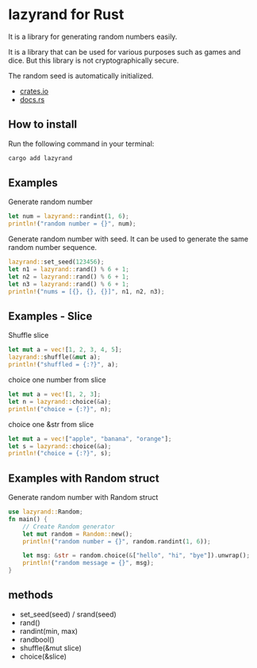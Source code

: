 # lazyrand for Rust

It is a library for generating random numbers easily.

It is a library that can be used for various purposes such as games and dice.
But this library is not cryptographically secure.

The random seed is automatically initialized.

- [crates.io](https://crates.io/crates/lazyrand)
- [docs.rs](https://docs.rs/lazyrand)

## How to install

Run the following command in your terminal:

```sh
cargo add lazyrand
```

## Examples

Generate random number

```rust
let num = lazyrand::randint(1, 6);
println!("random number = {}", num);
```

Generate random number with seed.
It can be used to generate the same random number sequence.

```rust
lazyrand::set_seed(123456);
let n1 = lazyrand::rand() % 6 + 1;
let n2 = lazyrand::rand() % 6 + 1;
let n3 = lazyrand::rand() % 6 + 1;
println!("nums = [{}, {}, {}]", n1, n2, n3);
```

## Examples - Slice

Shuffle slice

```rust
let mut a = vec![1, 2, 3, 4, 5];
lazyrand::shuffle(&mut a);
println!("shuffled = {:?}", a);
```

choice one number from slice

```rust
let mut a = vec![1, 2, 3];
let n = lazyrand::choice(&a);
println!("choice = {:?}", n);
```

choice one &str from slice

```rust
let mut a = vec!["apple", "banana", "orange"];
let s = lazyrand::choice(&a);
println!("choice = {:?}", s);
```

## Examples with Random struct

Generate random number with Random struct

```rust
use lazyrand::Random;
fn main() {
    // Create Random generator
    let mut random = Random::new();
    println!("random number = {}", random.randint(1, 6));

    let msg: &str = random.choice(&["hello", "hi", "bye"]).unwrap();
    println!("random message = {}", msg);
}
```

## methods

- set_seed(seed) / srand(seed)
- rand()
- randint(min, max)
- randbool()
- shuffle(&mut slice)
- choice(&slice)



